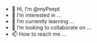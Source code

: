 - 👋 Hi, I’m @myPeept
- 👀 I’m interested in ...
- 🌱 I’m currently learning ...
- 💞️ I’m looking to collaborate on ...
- 📫 How to reach me ...

<!---
myPeept/myPeept is a ✨ special ✨ repository because its `README.md` (this file) appears on your GitHub profile.
You can click the Preview link to take a look at your changes.
--->

